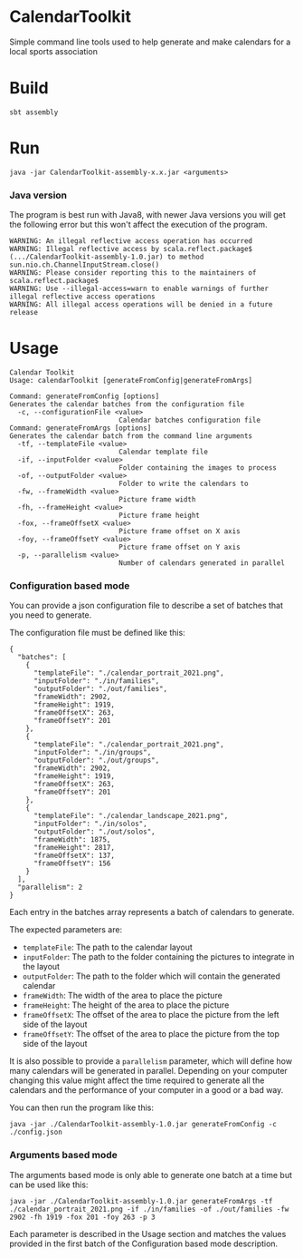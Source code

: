 # CalendarToolkit
Simple command line tools used to help generate and make calendars for a local sports association

# Build
`sbt assembly`

# Run
`java -jar CalendarToolkit-assembly-x.x.jar <arguments>`

### Java version

The program is best run with Java8, with newer Java versions you will get the following error but this won't affect the execution of the program.
```
WARNING: An illegal reflective access operation has occurred
WARNING: Illegal reflective access by scala.reflect.package$ (.../CalendarToolkit-assembly-1.0.jar) to method sun.nio.ch.ChannelInputStream.close()
WARNING: Please consider reporting this to the maintainers of scala.reflect.package$
WARNING: Use --illegal-access=warn to enable warnings of further illegal reflective access operations
WARNING: All illegal access operations will be denied in a future release
```

# Usage
````
Calendar Toolkit
Usage: calendarToolkit [generateFromConfig|generateFromArgs]

Command: generateFromConfig [options]
Generates the calendar batches from the configuration file
  -c, --configurationFile <value>
                           Calendar batches configuration file
Command: generateFromArgs [options]
Generates the calendar batch from the command line arguments
  -tf, --templateFile <value>
                           Calendar template file
  -if, --inputFolder <value>
                           Folder containing the images to process
  -of, --outputFolder <value>
                           Folder to write the calendars to
  -fw, --frameWidth <value>
                           Picture frame width
  -fh, --frameHeight <value>
                           Picture frame height
  -fox, --frameOffsetX <value>
                           Picture frame offset on X axis
  -foy, --frameOffsetY <value>
                           Picture frame offset on Y axis
  -p, --parallelism <value>
                           Number of calendars generated in parallel
````

### Configuration based mode

You can provide a json configuration file to describe a set of batches that you need to generate.

The configuration file must be defined like this:
```
{
  "batches": [
    {
      "templateFile": "./calendar_portrait_2021.png",
      "inputFolder": "./in/families",
      "outputFolder": "./out/families",
      "frameWidth": 2902,
      "frameHeight": 1919,
      "frameOffsetX": 263,
      "frameOffsetY": 201
    },
    {
      "templateFile": "./calendar_portrait_2021.png",
      "inputFolder": "./in/groups",
      "outputFolder": "./out/groups",
      "frameWidth": 2902,
      "frameHeight": 1919,
      "frameOffsetX": 263,
      "frameOffsetY": 201
    },
    {
      "templateFile": "./calendar_landscape_2021.png",
      "inputFolder": "./in/solos",
      "outputFolder": "./out/solos",
      "frameWidth": 1875,
      "frameHeight": 2817,
      "frameOffsetX": 137,
      "frameOffsetY": 156
    }
  ],
  "parallelism": 2
}
```
Each entry in the batches array represents a batch of calendars to generate.

The expected parameters are:
- `templateFile`: The path to the calendar layout
- `inputFolder`: The path to the folder containing the pictures to integrate in the layout
- `outputFolder`: The path to the folder which will contain the generated calendar
- `frameWidth`: The width of the area to place the picture
- `frameHeight`: The height of the area to place the picture
- `frameOffsetX`: The offset of the area to place the picture from the left side of the layout
- `frameOffsetY`: The offset of the area to place the picture from the top side of the layout

It is also possible to provide a `parallelism` parameter, which will define how many calendars will be generated in parallel. Depending on your computer changing this value might affect the time required to generate all the calendars and the performance of your computer in a good or a bad way. 

You can then run the program like this:
```
java -jar ./CalendarToolkit-assembly-1.0.jar generateFromConfig -c ./config.json
```

### Arguments based mode

The arguments based mode is only able to generate one batch at a time but can be used like this:
```
java -jar ./CalendarToolkit-assembly-1.0.jar generateFromArgs -tf ./calendar_portrait_2021.png -if ./in/families -of ./out/families -fw 2902 -fh 1919 -fox 201 -foy 263 -p 3
```

Each parameter is described in the Usage section and matches the values provided in the first batch of the Configuration based mode description.